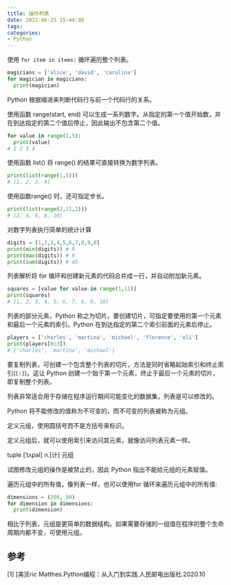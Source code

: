 ```yaml
---
title: 操作列表
date: 2022-06-25 15:44:00
tags:
categories:
- Python
---
```


使用 `for item in items:` 循环遍历整个列表。
```python
magicians = ['alice', 'david', 'carolina']
for magician in magicians:
  print(magician)
```

Python 根据缩进来判断代码行与前一个代码行的关系。

使用函数 range(start, end) 可以生成一系列数字。从指定的第一个值开始数，并在到达指定的第二个值后停止，因此输出不包含第二个值。
```python
for value in range(1,5):
  print(value)
# 1 2 3 4
```

使用函数 list() 将 range() 的结果可直接转换为数字列表。
```python
print(list(range(1,5)))
# [1, 2, 3, 4]
```

使用函数range() 时，还可指定步长。
```python
print(list(range(2,11,2)))
# [2, 4, 6, 8, 10]
```

对数字列表执行简单的统计计算
```python
digits = [1,2,3,4,5,6,7,8,9,0]
print(min(digits)) # 0
print(max(digits)) # 9
print(sum(digits)) # 45
```

列表解析将 for 循环和创建新元素的代码合并成一行，并自动附加新元素。
```python
squares = [value for value in range(1,11)]
print(squares)
# [1, 2, 3, 4, 5, 6, 7, 8, 9, 10]
```

列表的部分元素，Python 称之为切片。要创建切片，可指定要使用的第一个元素和最后一个元素的索引。Python 在到达指定的第二个索引前面的元素后停止。
```python
players = ['charles', 'martina', 'michael', 'florence', 'eli']
print(players[0:3])
# ['charles', 'martina', 'michael']
```

要复制列表，可创建一个包含整个列表的切片，方法是同时省略起始索引和终止索引(`[:]`)。这让 Python 创建一个始于第一个元素，终止于最后一个元素的切片，即复制整个列表。

列表非常适合用于存储在程序运行期间可能变化的数据集，列表是可以修改的。

Python 将不能修改的值称为不可变的，而不可变的列表被称为元组。

定义元组，使用圆括号而不是方括号来标识。

定义元组后，就可以使用索引来访问其元素，就像访问列表元素一样。

tuple \[ˈtʌpəl] n.\[计] 元组

试图修改元组的操作是被禁止的，因此 Python 指出不能给元组的元素赋值。

遍历元组中的所有值，像列表一样，也可以使用for 循环来遍历元组中的所有值:
```python
dimensions = (200, 50)
for dimension in dimensions:
  print(dimension)
```

相比于列表，元组是更简单的数据结构。如果需要存储的一组值在程序的整个生命周期内都不变，可使用元组。


## 参考
[1] [美]Eric Matthes.Python编程：从入门到实践.人民邮电出版社.2020.10
